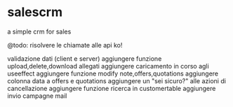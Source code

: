 # salescrm
a simple crm for sales

@todo:
risolvere le chiamate alle api ko!

validazione dati (client e server)
aggiungere funzione upload,delete,download allegati
aggiungere caricamento in corso agli useeffect
aggiungere funzione modify note,offers,quotations
aggiungere colonna data a offers e quotations
aggiungere un "sei sicuro?" alle azioni di cancellazione
aggiungere funzione ricerca in customertable
aggiungere invio campagne mail
